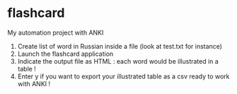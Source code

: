 # flashcard
My automation project with ANKI

1. Create list of word in Russian inside a file (look at test.txt for instance)
2. Launch the flashcard application
3. Indicate the output file as HTML : each word would be illustrated in a table !
4. Enter y if you want to export your illustrated table as a csv ready to work with ANKI ! 
